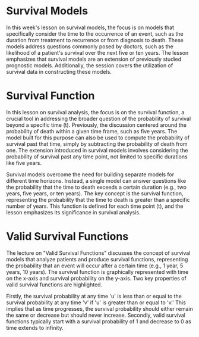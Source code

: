 # Survival Models

In this week's lesson on survival models, the focus is on models that specifically consider the time to the occurrence of an event, such as the duration from treatment to recurrence or from diagnosis to death. These models address questions commonly posed by doctors, such as the likelihood of a patient's survival over the next five or ten years. The lesson emphasizes that survival models are an extension of previously studied prognostic models. Additionally, the session covers the utilization of survival data in constructing these models.

# Survival Function

In this lesson on survival analysis, the focus is on the survival function, a crucial tool in addressing the broader question of the probability of survival beyond a specific time (t). Previously, the discussion centered around the probability of death within a given time frame, such as five years. The model built for this purpose can also be used to compute the probability of survival past that time, simply by subtracting the probability of death from one. The extension introduced in survival models involves considering the probability of survival past any time point, not limited to specific durations like five years.

Survival models overcome the need for building separate models for different time horizons. Instead, a single model can answer questions like the probability that the time to death exceeds a certain duration (e.g., two years, five years, or ten years). The key concept is the survival function, representing the probability that the time to death is greater than a specific number of years. This function is defined for each time point (t), and the lesson emphasizes its significance in survival analysis.

# Valid Survival Functions

The lecture on "Valid Survival Functions" discusses the concept of survival models that analyze patients and produce survival functions, representing the probability that an event will occur after a certain time (e.g., 1 year, 5 years, 10 years). The survival function is graphically represented with time on the x-axis and survival probability on the y-axis. Two key properties of valid survival functions are highlighted.

Firstly, the survival probability at any time 'u' is less than or equal to the survival probability at any time 'v' if 'u' is greater than or equal to 'v.' This implies that as time progresses, the survival probability should either remain the same or decrease but should never increase. Secondly, valid survival functions typically start with a survival probability of 1 and decrease to 0 as time extends to infinity.